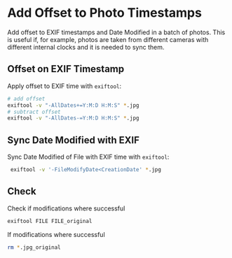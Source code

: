 # Add Offset to Photo Timestamps

Add offset to EXIF timestamps and Date Modified in a batch of photos.
This is useful if, for example, photos are taken from different cameras with
different internal clocks and it is needed to sync them.

## Offset on EXIF Timestamp
Apply offset to EXIF time with `exiftool`:
```bash
# add offset
exiftool -v "-AllDates+=Y:M:D H:M:S" *.jpg
# subtract offset
exiftool -v "-AllDates-=Y:M:D H:M:S" *.jpg
```

## Sync Date Modified with EXIF
Sync Date Modified of File with EXIF time with `exiftool`:
```bash
 exiftool -v '-FileModifyDate<CreationDate' *.jpg
```

## Check
Check if modifications where successful
```bash
exiftool FILE FILE_original
```
If modifications where successful
```bash
rm *.jpg_original
```
